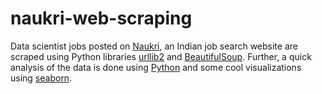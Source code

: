 # naukri-web-scraping
Data scientist jobs posted on <a href="https://www.naukri.com/">Naukri</a>, an Indian job search website are scraped using Python libraries <a href="https://docs.python.org/2/library/urllib2.html">urllib2</a> and <a href="https://www.crummy.com/software/BeautifulSoup/bs4/doc/">BeautifulSoup</a>. Further, a quick analysis of the data is done using <a href="http://pandas.pydata.org/">Python</a> and some cool visualizations using <a href="http://seaborn.pydata.org/">seaborn</a>.
